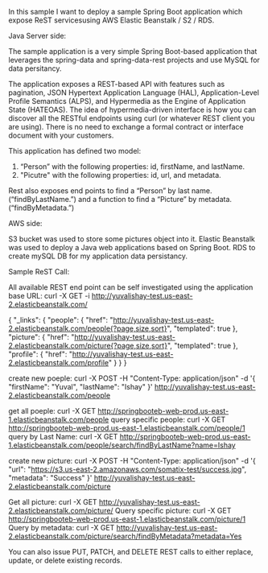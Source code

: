 
In this sample I want to deploy a sample Spring Boot application which expose ReST servicesusing AWS Elastic Beanstalk / S2 / RDS.

Java Server side:

The sample application is a very simple Spring Boot-based application that leverages the spring-data and spring-data-rest projects and use MySQL for data persitancy. 

The application exposes a REST-based API with features such as pagination, JSON Hypertext Application Language (HAL), Application-Level Profile Semantics (ALPS), and Hypermedia as the Engine of Application State (HATEOAS). 
The idea of hypermedia-driven interface is how you can discover all the RESTful endpoints using curl (or whatever REST client you are using). There is no need to exchange a formal contract or interface document with your customers.

This application has defined two model:
1. “Person” with the following properties: id, firstName, and lastName.
2. "Picutre" with the following properties: id, url, and metadata.

Rest also exposes end points to find a “Person” by last name.(“findByLastName.”) and a function to find a “Picture” by metadata. (“findByMetadata.”)


AWS side:

S3 bucket was used to store some pictures object into it.
Elastic Beanstalk was used to deploy a Java web applications based on Spring Boot.
RDS to create mySQL DB for my application data persistancy.


Sample ReST Call:

All available REST end point can be self investigated using the application base URL:
curl -X GET -i http://yuvalishay-test.us-east-2.elasticbeanstalk.com/

{
    "_links": {
        "people": {
            "href": "http://yuvalishay-test.us-east-2.elasticbeanstalk.com/people{?page,size,sort}",
            "templated": true
        },
        "picture": {
            "href": "http://yuvalishay-test.us-east-2.elasticbeanstalk.com/picture{?page,size,sort}",
            "templated": true
        },
        "profile": {
            "href": "http://yuvalishay-test.us-east-2.elasticbeanstalk.com/profile"
        }
    }
}

create new poeple:
curl -X POST -H "Content-Type: application/json" -d '{ "firstName": "Yuval", "lastName": "Ishay" }' http://yuvalishay-test.us-east-2.elasticbeanstalk.com/people

get all poeple:
curl -X GET http://springbooteb-web-prod.us-east-1.elasticbeanstalk.com/people
query specific people:
curl -X GET http://springbooteb-web-prod.us-east-1.elasticbeanstalk.com/people/1
query by Last Name:
curl -X GET http://springbooteb-web-prod.us-east-1.elasticbeanstalk.com/people/search/findByLastName?name=Ishay

create new picture:
curl -X POST -H "Content-Type: application/json" -d '{ "url": "https://s3.us-east-2.amazonaws.com/somatix-test/success.jpg", "metadata": "Success" }' http://yuvalishay-test.us-east-2.elasticbeanstalk.com/picture

Get all picture:
curl -X GET http://yuvalishay-test.us-east-2.elasticbeanstalk.com/picture/
Query specific picture:
curl -X GET http://springbooteb-web-prod.us-east-1.elasticbeanstalk.com/picture/1
Query by metadata:
curl -X GET http://yuvalishay-test.us-east-2.elasticbeanstalk.com/picture/search/findByMetadata?metadata=Yes

You can also issue PUT, PATCH, and DELETE REST calls to either replace, update, or delete existing records.


